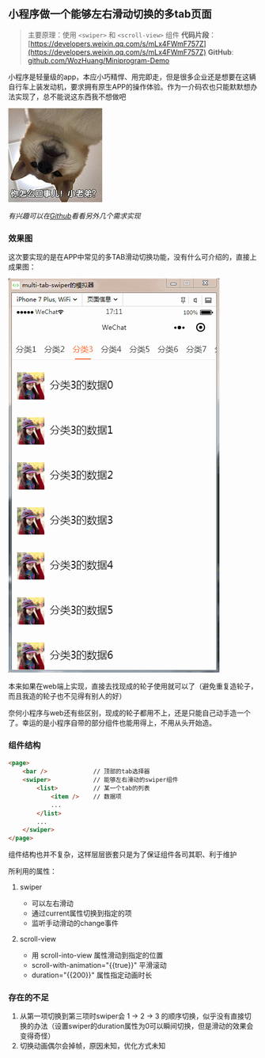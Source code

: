 ## 小程序做一个能够左右滑动切换的多tab页面 ##

> 主要原理：使用 `<swiper>` 和 `<scroll-view>` 组件
> **代码片段**： [https://developers.weixin.qq.com/s/mLx4FWmF757Z](https://developers.weixin.qq.com/s/mLx4FWmF757Z)
> **GitHub**: [github.com/WozHuang/Miniprogram-Demo](https://github.com/WozHuang/Miniprogram-Demo)

小程序是轻量级的app，本应小巧精悍、用完即走，但是很多企业还是想要在这辆自行车上装发动机，要求拥有原生APP的操作体验。作为一介码农也只能默默想办法实现了，总不能说这东西我不想做吧

![](./assets/smallBrother.png)

*有兴趣可以在[Github](https://github.com/WozHuang/Miniprogram-Demo)看看另外几个需求实现*

### 效果图 ###

这次要实现的是在APP中常见的多TAB滑动切换功能，没有什么可介绍的，直接上成果图：

![](./assets/sample.gif)

本来如果在web端上实现，直接去找现成的轮子使用就可以了（避免重复造轮子，而且我造的轮子也不见得有别人的好）

奈何小程序与web还有些区别，现成的轮子都用不上，还是只能自己动手造一个了。幸运的是小程序自带的部分组件也能用得上，不用从头开始造。

### 组件结构 ###

```html
<page>
	<bar /> 			// 顶部的tab选择器
	<swiper>			// 能够左右滑动的swiper组件
		<list>			// 某一个tab的列表
			<item />	// 数据项
			...
		</list>
		...
	</swiper>
</page>
```

组件结构也并不复杂，这样层层嵌套只是为了保证组件各司其职、利于维护

所利用的属性：

1. swiper
	- 可以左右滑动
	- 通过current属性切换到指定的项
	- 监听手动滑动的change事件

2. scroll-view
	- 用 scroll-into-view 属性滑动到指定的位置
	- scroll-with-animation="{{true}}" 平滑滚动
	- duration="{{200}}" 属性指定动画时长

### 存在的不足 ###

1. 从第一项切换到第三项时swiper会 1 -> 2 -> 3 的顺序切换，似乎没有直接切换的办法（设置swiper的duration属性为0可以瞬间切换，但是滑动的效果会变得奇怪）
2. 切换动画偶尔会掉帧，原因未知，优化方式未知